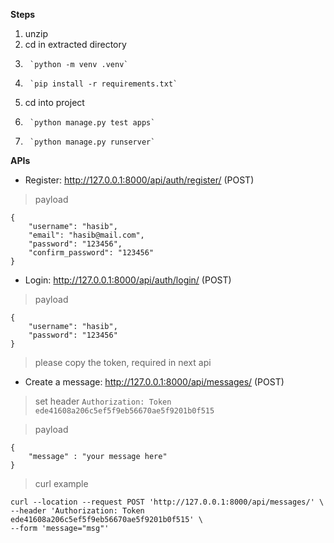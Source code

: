 **Steps**

1. unzip
2. cd in extracted directory
3.      `python -m venv .venv`
4.      `pip install -r requirements.txt`
5. cd into project
6.      `python manage.py test apps`
7.      `python manage.py runserver`


**APIs**
- Register: http://127.0.0.1:8000/api/auth/register/ (POST)
>payload
```
{
    "username": "hasib",
    "email": "hasib@mail.com",
    "password": "123456",
    "confirm_password": "123456"
}
```

- Login: http://127.0.0.1:8000/api/auth/login/ (POST)

> payload
```
{
    "username": "hasib",
    "password": "123456"
}
```

> please copy the token, required in next api

- Create a message: http://127.0.0.1:8000/api/messages/ (POST)
> set header  `Authorization: Token ede41608a206c5ef5f9eb56670ae5f9201b0f515`

> payload
```
{
    "message" : "your message here"
}
```

> curl example

 ```
 curl --location --request POST 'http://127.0.0.1:8000/api/messages/' \
--header 'Authorization: Token ede41608a206c5ef5f9eb56670ae5f9201b0f515' \
--form 'message="msg"'

 ```

